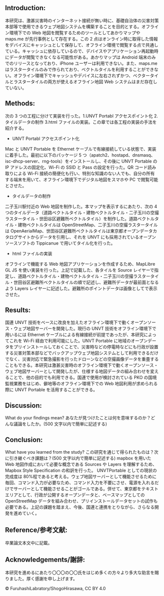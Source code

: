 ## Introduction:

本研究は、激甚災害時のインターネット接続が無い時に、基礎自治体の災害対策本部等で使用できるウェブ地図システムを構築することを目的とする。オフライン環境下での Web 地図を閲覧するためのツールとしてあかりマップや maps.me が先行事例として存在する。この 2 点はオンライン時に取得した情報をデバイスにキャッシュとして保存して、オフライン環境で閲覧する点で共通している。キャッシュに依存しているので、デバイスやアプリケーション再起動時にデータが閲覧できなくなる可能性がある。あかりマップは Android 端末のみでのリリースとなっており、iPhone ユーザーは利用できない。また、maps.me はラスタータイルのみで作られており、ベクトルタイルを利用することができない。オフライン環境下でキャッシュやデバイスに左右されずかつ、ベクタータイルとラスタータイルの両方が使えるオフライン地図 Web システムはまだ存在していない。

## Methods:

次の 3 つの工程に分けて実装を行った。1.UNVT Portabl アクセスポイント化 2.タイルデータの制作 3.html ファイルの実装。この章では各工程の実装の手法を紹介する。

- UNVT Portabl アクセスポイント化

Mac と UNVT Portable を Ethernet ケーブルで有線接続している状態で、実装に着手した。最初に以下のパッケージ 5 つ（apatch2、hostapd、dnsmasq、isc-dhcp-server、rng-tools）をインストールし、その後に UNVT Portable の IP アドレスの固定化、Wi-Fi の SSID と Pass の設定を行った。QR コード読み取りによる Wi-Fi 接続の簡便化も行い、特別な知識のない人でも、自分の所有する端末を用いて、オフライン環境下でデジタル地図をスマホや PC で閲覧可能とさせた。

- タイルデータの制作

二子玉川駅付近の Web 地図を制作した。本マップを表示するにあたり、次の 4 つのタイルデータ（道路ベクトルタイル・建物ベクトルタイル・二子玉川の空撮ラスタータイル・世田谷区避難所ベクトルタイル）を制作した。道路ベクトルタイル・建物ベクトルタイルは OpenStreetMap、二子玉川の空撮ラスタータイルは OpenAerialMap、世田谷区避難所ベクトルタイルは東京都オープンデータカタログサイトからデータを引用し、それを UNVT にも採用されているオープンソースソフトの Tippicanue で用いてタイル化を行った。

- html ファイルの実装

オフラインで機能する Web 地図アプリケーションを作成するため、MapLibre GL JS を使い実装を行った。上記で記載した、各タイルを Source レイヤーで指定し、道路ベクトルタイル・建物ベクトルタイル・二子玉川の空撮ラスタータイル・世田谷区避難所ベクトルタイルの順で記述し、避難所データが最前面となるよう Layers レイヤーに記述した。避難所のポイントデータは画像としてで表示させた。

## Results:

国連 UNVT 技術をベースに改良を加えたオフライン環境下で動くオープンソース・ウェブ地図サーバーを開発した。現行の UNVT 技術をオフライン環境下で用いるには Ethernet ケーブルによる有線接続が前提であったが、本研究によってこれを Wi-Fi 経由で利用可能にした。UNVT Portable に地域のオープンデータをプリインストールしておくことで、災害時などの停電時などにも行政が設置する災害対策本部などでバックアップウェブ地図システムとして利用できるだけでなく、災害対応で緊急撮影を行ったドローンなどの空撮画像データを重畳することもできる。本研究は激甚災害時のオフライン環境下で動くオープンソース・ウェブ地図サーバーとして開発したが、仕様する地図データの組み合わせを変えることで、他の目的でも利用できる。国連で使用が検討されている PKO の国境監視業務をはじめ、僻地等のオフライン環境下での Web 地図利用が求められる際に UNVT Portable を活用することができる。

## Discussion:

What do your findings mean? あなたが見つけたことは何を意味するのか？どんな議論をしたか。(500 文字以内で簡単に記述する)

## Conclusion:

What have you learned from the study? この研究を通じて得られたものは？次に引き継ぐべき課題は？(500 文字以内で簡単に記述する)
mapbox を用いた Web 地図作成において必要な概念である Sources や Layers を理解するため、Mapbox Style Specification の和訳を行った。
UNVTPortable としての現状の完成度は 80%程であると考える。ウェブ地図サーバーとして機能させるために毎回、コマンド入力が必要なため、コマンド入力を不要にさせ、電源を入れるだけでサーバーとして機能させることがゴールである。併せて、東京都をテキストエリアとして、行政が公開するオープンデータと、ベースマップとしての OpenStreetMap データを組み合わせ、プリインストールデータセットの試作も必要である。上記の課題を踏まえ、今後、国連と連携をとりながら、さらなる開発を進めていく。

## Reference/参考文献:

卒業論文本文中に記載。

## Acknowledgements/謝辞:

本研究を進めるにあたり〇〇〇の〇〇氏をはじめ多くの方々より多大な助言を賜りました。厚く感謝を申し上げます。

© FuruhashiLabratory/ShogoHirasawa, CC BY 4.0

